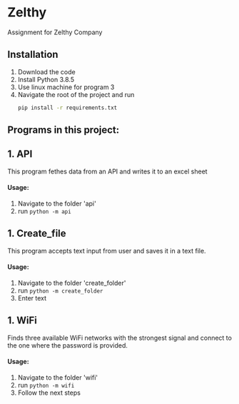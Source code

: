 # Zelthy
Assignment for Zelthy Company

## Installation
1. Download the code
2. Install Python 3.8.5
3. Use linux machine for program 3
4. Navigate the root of the project and run 
   ```bash
   pip install -r requirements.txt
   ```

## Programs in this project:

## 1. API
This program fethes data from an API and writes it to an excel sheet
#### Usage:
1. Navigate to the folder 'api'
2. run `python -m api`

## 1. Create_file
This program accepts text input from user and saves it in a text file.
#### Usage:
1. Navigate to the folder 'create_folder'
2. run `python -m create_folder`
3. Enter text

## 1. WiFi
Finds three available WiFi networks with the strongest signal and connect to the one where the password is provided.
#### Usage:
1. Navigate to the folder 'wifi'
2. run `python -m wifi`
3. Follow the next steps
